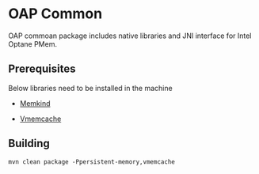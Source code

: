 # OAP Common

OAP commoan package includes native libraries and JNI interface for Intel Optane PMem.

## Prerequisites
Below libraries need to be installed in the machine

- [Memkind](https://github.com/memkind/memkind/tree/v1.10.1-rc2)

- [Vmemcache](https://github.com/pmem/vmemcache)

## Building

```
mvn clean package -Ppersistent-memory,vmemcache
```